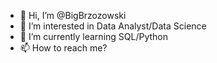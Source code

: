 - 👋 Hi, I’m @BigBrzozowski
- 👀 I’m interested in Data Analyst/Data Science
- 🌱 I’m currently learning SQL/Python
- 📫 How to reach me? 

<!---
BigBrzozowski/BigBrzozowski is a ✨ special ✨ repository because its `README.md` (this file) appears on your GitHub profile.
You can click the Preview link to take a look at your changes.
--->
